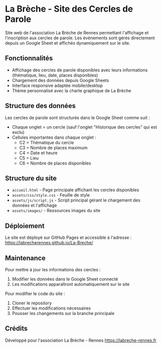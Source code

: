 # La Brèche - Site des Cercles de Parole

Site web de l'association La Brèche de Rennes permettant l'affichage et l'inscription aux cercles de parole. Les événements sont gérés directement depuis un Google Sheet et affichés dynamiquement sur le site.

## Fonctionnalités

- Affichage des cercles de parole disponibles avec leurs informations (thématique, lieu, date, places disponibles)
- Chargement des données depuis Google Sheets
- Interface responsive adaptée mobile/desktop
- Thème personnalisé avec la charte graphique de La Brèche

## Structure des données

Les cercles de parole sont structurés dans le Google Sheet comme suit :
- Chaque onglet = un cercle (sauf l'onglet "Historique des cercles" qui est exclu)
- Cellules importantes dans chaque onglet :
  - C2 = Thématique du cercle
  - C3 = Nombre de places maximum
  - C4 = Date et heure
  - C5 = Lieu
  - C6 = Nombre de places disponibles

## Structure du site

- `accueil.html` - Page principale affichant les cercles disponibles
- `assets/css/style.css` - Feuille de style
- `assets/js/script.js` - Script principal gérant le chargement des données et l'affichage
- `assets/images/` - Ressources images du site

## Déploiement

Le site est déployé sur GitHub Pages et accessible à l'adresse :
https://labrecherennes.github.io/La-Breche/

## Maintenance

Pour mettre à jour les informations des cercles :
1. Modifier les données dans le Google Sheet connecté
2. Les modifications apparaîtront automatiquement sur le site

Pour modifier le code du site :
1. Cloner le repository
2. Effectuer les modifications nécessaires
3. Pousser les changements sur la branche principale

## Crédits

Développé pour l'association La Brèche - Rennes
https://labreche-rennes.fr
